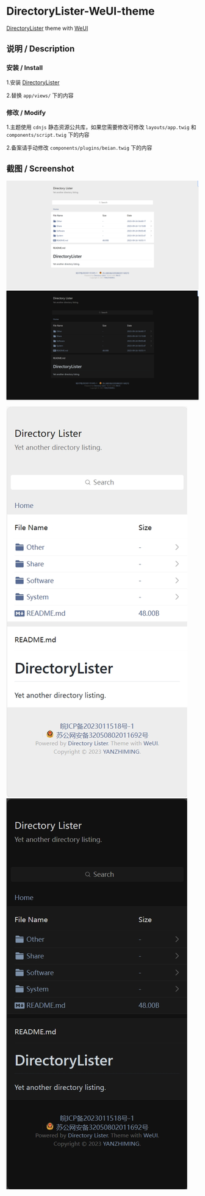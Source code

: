 # DirectoryLister-WeUI-theme
[DirectoryLister](https://github.com/DirectoryLister/DirectoryLister) theme with [WeUI](https://github.com/Tencent/weui/)

## 说明 / Description

### 安装 / Install

1.安装 [DirectoryLister](https://github.com/DirectoryLister/DirectoryLister)

2.替换 `app/views/` 下的内容

### 修改 / Modify

1.主题使用 `cdnjs` 静态资源公共库，如果您需要修改可修改 `layouts/app.twig` 和 `components/script.twig` 下的内容

2.备案请手动修改 `components/plugins/beian.twig` 下的内容

## 截图 / Screenshot

![PC-Light.png](Screenshot/PC-Light.png)
![PC-Dark.png](Screenshot/PC-Dark.png)

![M-Light.png](Screenshot/M-Light.png)
![M-Dark.png](Screenshot/M-Dark.png)
